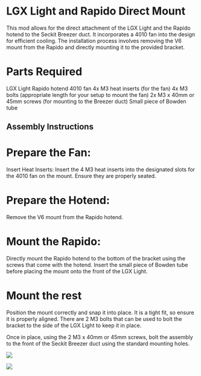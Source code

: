 # LGX Light and Rapido Direct Mount

This mod allows for the direct attachment of the LGX Light and the Rapido hotend to the Seckit Breezer duct. It incorporates a 4010 fan into the design for efficient cooling. The installation process involves removing the V6 mount from the Rapido and directly mounting it to the provided bracket.

# Parts Required

LGX Light
Rapido hotend
4010 fan
4x M3 heat inserts (for the fan)
4x M3 bolts (appropriate length for your setup to mount the fan)
2x M3 x 40mm or 45mm screws (for mounting to the Breezer duct)
Small piece of Bowden tube

## Assembly Instructions

# Prepare the Fan:

Insert Heat Inserts:
Insert the 4 M3 heat inserts into the designated slots for the 4010 fan on the mount. Ensure they are properly seated.

# Prepare the Hotend:

Remove the V6 mount from the Rapido hotend.

# Mount the Rapido:

Directly mount the Rapido hotend to the bottom of the bracket using the screws that come with the hotend.
Insert the small piece of Bowden tube before placing the mount onto the front of the LGX Light.

# Mount the rest

Position the mount correctly and snap it into place. It is a tight fit, so ensure it is properly aligned.
There are 2 M3 bolts that can be used to bolt the bracket to the side of the LGX Light to keep it in place.

Once in place, using the 2 M3 x 40mm or 45mm screws, bolt the assembly to the front of the Seckit Breezer duct using the standard mounting holes.

![](2024-07-07-14-51-31.png)

![](2024-07-07-14-51-58.png)
